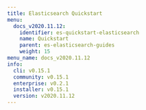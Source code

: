 ```yaml
---
title: Elasticsearch Quickstart
menu:
  docs_v2020.11.12:
    identifier: es-quickstart-elasticsearch
    name: Quickstart
    parent: es-elasticsearch-guides
    weight: 15
menu_name: docs_v2020.11.12
info:
  cli: v0.15.1
  community: v0.15.1
  enterprise: v0.2.1
  installer: v0.15.1
  version: v2020.11.12
---
```


